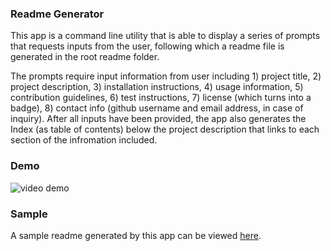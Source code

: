 ### Readme Generator

This app is a command line utility that is able to display a series of prompts that requests inputs from the user, following which a readme file is generated in the root readme folder.

The prompts require input information from user including 1) project title, 2) project description, 3) installation instructions, 4) usage information, 5) contribution guidelines, 6) test instructions, 7) license (which turns into a badge), 8) contact info (github username and email address, in case of inquiry). After all inputs have been provided, the app also generates the Index (as table of contents) below the project description that links to each section of the infromation included.

### Demo

![video demo](demo.gif)

### Sample

A sample readme generated by this app can be viewed [here](./readme/README.md).
